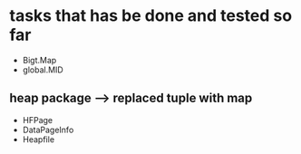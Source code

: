 # tasks that has be done and tested so far
- Bigt.Map 
- global.MID

## heap package --> replaced tuple with map
- HFPage 
- DataPageInfo 
- Heapfile